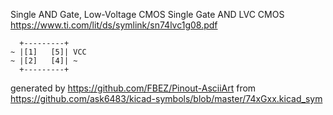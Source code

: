 Single AND Gate, Low-Voltage CMOS
Single Gate AND LVC CMOS
https://www.ti.com/lit/ds/symlink/sn74lvc1g08.pdf


	  +---------+
	~ |[1]   [5]| VCC
	~ |[2]   [4]| ~
	  +---------+


generated by https://github.com/FBEZ/Pinout-AsciiArt from https://github.com/ask6483/kicad-symbols/blob/master/74xGxx.kicad_sym